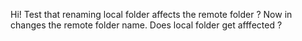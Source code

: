 Hi!
Test that renaming local folder affects the remote folder ?
Now in changes the remote folder name. Does local folder get afffected ?
